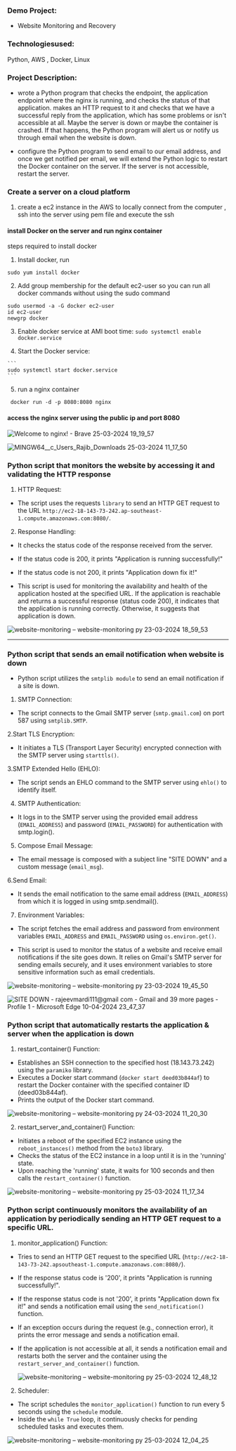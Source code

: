 ### Demo Project:
* Website Monitoring and Recovery
### Technologiesused:
Python, AWS , Docker, Linux


###  Project Description:

* wrote a Python program that checks the endpoint, the application endpoint where the nginx is running, and checks the status of that application. makes an HTTP request to it and checks that we have a successful reply from the application, which has some problems or isn't accessible at all. Maybe the server is down or maybe the container is crashed. If that happens, the Python program will alert us or notify us through email when the website is down.

* configure the Python program to send email to our email address, and once we get notified per email, we will extend the Python logic to restart the Docker container on the server. If the server is not accessible, restart the server. 


### Create a server on a cloud platform
1) create a ec2 instance in the AWS to locally connect from the computer , ssh into the server using pem file and execute the ssh 


#### install Docker on the server and run nginx container 

steps required to install docker

 1. Install docker, run
   ```
   sudo yum install docker
  ```

  2. Add group membership for the default ec2-user so you can run all docker commands without using the sudo command
   ```
   sudo usermod -a -G docker ec2-user
   id ec2-user
   newgrp docker
   ```

  3. Enable docker service at AMI boot time:
    ```
    sudo systemctl enable docker.service
    ```

  4. Start the Docker service:

    ```
    sudo systemctl start docker.service
    ```


  5. run a nginx container

   ```
    docker run -d -p 8080:8080 nginx
   ```


#### access the nginx server using the public ip and port 8080


![Welcome to nginx! - Brave 25-03-2024 19_19_57](https://github.com/Rajib-Mardi/Website-Monitoring/assets/96679708/d94e3559-05bb-47f8-8fa9-bc68e136ad50)


![MINGW64__c_Users_Rajib_Downloads 25-03-2024 11_17_50](https://github.com/Rajib-Mardi/Website-Monitoring/assets/96679708/8e6648c5-90ee-44d2-bc1e-e1223690a5b3)




### Python script that monitors the website by accessing it and validating the HTTP response


1. HTTP Request:

* The script uses the requests ```library``` to send an HTTP GET request to the URL ```http://ec2-18-143-73-242.ap-southeast-1.compute.amazonaws.com:8080/```.

2. Response Handling:

* It checks the status code of the response received from the server.
* If the status code is 200, it prints "Application is running successfully!"
* If the status code is not 200, it prints "Application down fix it!"


* This script is used for monitoring the availability and health of the application hosted at the specified URL. If the application is reachable and returns a successful response (status code 200), it indicates that the application is running correctly. Otherwise, it suggests that application is down.


![website-monitoring – website-monitoring py 23-03-2024 18_59_53](https://github.com/Rajib-Mardi/Website-Monitoring/assets/96679708/38c286bd-f2db-41ea-8ca6-e4cdd0563c65)


 -----------------------------------------------------------------------------
 
### Python script that sends an email notification when website is down


* Python script utilizes the ```smtplib module``` to send an email notification if a site is down. 

1. SMTP Connection:

* The script connects to the Gmail SMTP server (```smtp.gmail.com```) on port 587 using ```smtplib.SMTP```.

2.Start TLS Encryption:

* It initiates a TLS (Transport Layer Security) encrypted connection with the SMTP server using ```starttls()```.

3.SMTP Extended Hello (EHLO):

* The script sends an EHLO command to the SMTP server using ```ehlo()``` to identify itself.

4. SMTP Authentication:

* It logs in to the SMTP server using the provided email address (```EMAIL_ADDRESS```) and password (```EMAIL_PASSWORD```) for authentication with smtp.login().

5. Compose Email Message:

* The email message is composed with a subject line "SITE DOWN" and a custom message (```email_msg```).

6.Send Email:

* It sends the email notification to the same email address (```EMAIL_ADDRESS```) from which it is logged in using smtp.sendmail().

7. Environment Variables:

* The script fetches the email address and password from environment variables ```EMAIL_ADDRESS``` and ```EMAIL_PASSWORD``` using ```os.environ.get()```.

* This script is used to monitor the status of a website and receive email notifications if the site goes down. It relies on Gmail's SMTP server for sending emails securely, and it uses environment variables to store sensitive information such as email credentials.


![website-monitoring – website-monitoring py 23-03-2024 19_45_50](https://github.com/Rajib-Mardi/Website-Monitoring/assets/96679708/bd553717-5019-46e3-9333-9d66679a9ee6)



![SITE DOWN - rajeevmardi111@gmail com - Gmail and 39 more pages - Profile 1 - Microsoft​ Edge 10-04-2024 23_47_37](https://github.com/Rajib-Mardi/Website-Monitoring/assets/96679708/1319217a-238b-4851-be3c-522ea08c8689)


###   Python script that automatically restarts the application & server when the application is down




1. restart_container() Function:

  * Establishes an SSH connection to the specified host (18.143.73.242) using the ```paramiko``` library.
  * Executes a Docker start command (```docker start deed03b844af```) to restart the Docker container with the specified container ID (deed03b844af).
  * Prints the output of the Docker start command.

![website-monitoring – website-monitoring py 24-03-2024 11_20_30](https://github.com/Rajib-Mardi/Website-Monitoring/assets/96679708/60813ee9-d8e2-4ee6-99ff-8a1890e1eba6)

2. restart_server_and_container() Function:

 * Initiates a reboot of the specified EC2 instance using the ```reboot_instances()``` method from the ```boto3``` library.
 * Checks the status of the EC2 instance in a loop until it is in the 'running' state.
 * Upon reaching the 'running' state, it waits for 100 seconds and then calls the ```restart_container()``` function.
 

![website-monitoring – website-monitoring py 25-03-2024 11_17_34](https://github.com/Rajib-Mardi/Website-Monitoring/assets/96679708/ed4beb28-7232-4fa8-8693-c7a7ee2c969d)






###  Python script continuously monitors the availability of an application by periodically sending an HTTP GET request to a specific URL.

1. monitor_application() Function:

* Tries to send an HTTP GET request to the specified URL  (```http://ec2-18-143-73-242.apsoutheast-1.compute.amazonaws.com:8080/```).
* If the response status code is '200', it prints "Application is running successfully!".
* If the response status code is not '200', it prints "Application down fix it!" and sends a notification email using the ```send_notification()``` function.
* If an exception occurs during the request (e.g., connection error), it prints the error message and sends a notification email.
* If the application is not accessible at all, it sends a notification email and restarts both the server and the container using the ```restart_server_and_container()``` function.


  ![website-monitoring – website-monitoring py 25-03-2024 12_48_12](https://github.com/Rajib-Mardi/Website-Monitoring/assets/96679708/1222ae49-b614-440e-a0c6-d2aec8687d21)


2. Scheduler:

* The script schedules the ```monitor_application()``` function to run every 5 seconds using the ```schedule``` module.
* Inside the ```while True``` loop, it continuously checks for pending scheduled tasks and executes them.




![website-monitoring – website-monitoring py 25-03-2024 12_04_25](https://github.com/Rajib-Mardi/Website-Monitoring/assets/96679708/e87cada9-5658-49eb-b609-1d12b154c980)





